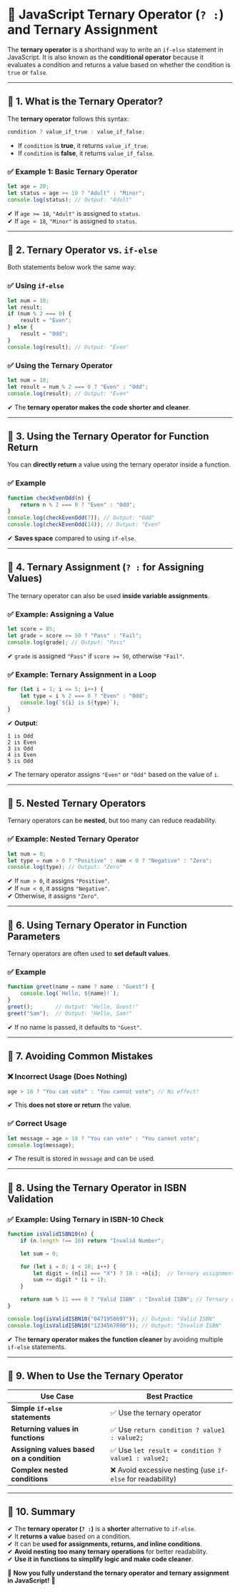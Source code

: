 # **📌 JavaScript Ternary Operator (`? :`) and Ternary Assignment**  

The **ternary operator** is a shorthand way to write an `if-else` statement in JavaScript. It is also known as the **conditional operator** because it evaluates a condition and returns a value based on whether the condition is `true` or `false`.  

---

## **🔹 1. What is the Ternary Operator?**
The **ternary operator** follows this syntax:  
```javascript
condition ? value_if_true : value_if_false;
```
- If `condition` is **true**, it returns `value_if_true`.  
- If `condition` is **false**, it returns `value_if_false`.  

### ✅ **Example 1: Basic Ternary Operator**
```javascript
let age = 20;
let status = age >= 18 ? "Adult" : "Minor";
console.log(status); // Output: "Adult"
```
✔ If `age >= 18`, `"Adult"` is assigned to `status`.  
✔ If `age < 18`, `"Minor"` is assigned to `status`.  

---

## **🔹 2. Ternary Operator vs. `if-else`**
Both statements below work the same way:  

### ✅ **Using `if-else`**
```javascript
let num = 10;
let result;
if (num % 2 === 0) {
    result = "Even";
} else {
    result = "Odd";
}
console.log(result); // Output: "Even"
```

### ✅ **Using the Ternary Operator**
```javascript
let num = 10;
let result = num % 2 === 0 ? "Even" : "Odd";
console.log(result); // Output: "Even"
```
✔ The **ternary operator makes the code shorter and cleaner**.  

---

## **🔹 3. Using the Ternary Operator for Function Return**
You can **directly return** a value using the ternary operator inside a function.

### ✅ **Example**
```javascript
function checkEvenOdd(n) {
    return n % 2 === 0 ? "Even" : "Odd";
}
console.log(checkEvenOdd(7)); // Output: "Odd"
console.log(checkEvenOdd(14)); // Output: "Even"
```
✔ **Saves space** compared to using `if-else`.  

---

## **🔹 4. Ternary Assignment (`? :` for Assigning Values)**
The ternary operator can also be used **inside variable assignments**.

### ✅ **Example: Assigning a Value**
```javascript
let score = 85;
let grade = score >= 50 ? "Pass" : "Fail";
console.log(grade); // Output: "Pass"
```
✔ `grade` is assigned `"Pass"` if `score >= 50`, otherwise `"Fail"`.  

### ✅ **Example: Ternary Assignment in a Loop**
```javascript
for (let i = 1; i <= 5; i++) {
    let type = i % 2 === 0 ? "Even" : "Odd";
    console.log(`${i} is ${type}`);
}
```
✔ **Output:**
```
1 is Odd
2 is Even
3 is Odd
4 is Even
5 is Odd
```
✔ The ternary operator assigns `"Even"` or `"Odd"` based on the value of `i`.  

---

## **🔹 5. Nested Ternary Operators**
Ternary operators can be **nested**, but too many can reduce readability.

### ✅ **Example: Nested Ternary Operator**
```javascript
let num = 0;
let type = num > 0 ? "Positive" : num < 0 ? "Negative" : "Zero";
console.log(type); // Output: "Zero"
```
✔ If `num > 0`, it assigns `"Positive"`.  
✔ If `num < 0`, it assigns `"Negative"`.  
✔ Otherwise, it assigns `"Zero"`.  

---

## **🔹 6. Using Ternary Operator in Function Parameters**
Ternary operators are often used to **set default values**.

### ✅ **Example**
```javascript
function greet(name = name ? name : "Guest") {
    console.log(`Hello, ${name}!`);
}
greet();       // Output: "Hello, Guest!"
greet("Sam");  // Output: "Hello, Sam!"
```
✔ If no name is passed, it defaults to `"Guest"`.  

---

## **🔹 7. Avoiding Common Mistakes**
### ❌ **Incorrect Usage (Does Nothing)**
```javascript
age > 18 ? "You can vote" : "You cannot vote"; // No effect!
```
✔ This **does not store or return** the value.  

### ✅ **Correct Usage**
```javascript
let message = age > 18 ? "You can vote" : "You cannot vote";
console.log(message);
```
✔ The result is stored in `message` and can be used.  

---

## **🔹 8. Using the Ternary Operator in ISBN Validation**
### ✅ **Example: Using Ternary in ISBN-10 Check**
```javascript
function isValidISBN10(n) {
    if (n.length !== 10) return "Invalid Number";  

    let sum = 0;

    for (let i = 0; i < 10; i++) {
        let digit = (n[i] === "X") ? 10 : +n[i];  // Ternary assignment
        sum += digit * (i + 1);
    }

    return sum % 11 === 0 ? "Valid ISBN" : "Invalid ISBN"; // Ternary return
}

console.log(isValidISBN10("0471958697")); // Output: "Valid ISBN"
console.log(isValidISBN10("1234567890")); // Output: "Invalid ISBN"
```
✔ The **ternary operator makes the function cleaner** by avoiding multiple `if-else` statements.  

---

## **🔹 9. When to Use the Ternary Operator**
| **Use Case** | **Best Practice** |
|-------------|----------------|
| **Simple `if-else` statements** | ✅ Use the ternary operator |
| **Returning values in functions** | ✅ Use `return condition ? value1 : value2;` |
| **Assigning values based on a condition** | ✅ Use `let result = condition ? value1 : value2;` |
| **Complex nested conditions** | ❌ Avoid excessive nesting (use `if-else` for readability) |

---

## **🔹 10. Summary**
✔ The **ternary operator (`? :`)** is a **shorter** alternative to `if-else`.  
✔ It **returns a value** based on a condition.  
✔ It can be **used for assignments, returns, and inline conditions**.  
✔ **Avoid nesting too many ternary operations** for better readability.  
✔ **Use it in functions to simplify logic and make code cleaner**.  

🚀 **Now you fully understand the ternary operator and ternary assignment in JavaScript!** 🎯
